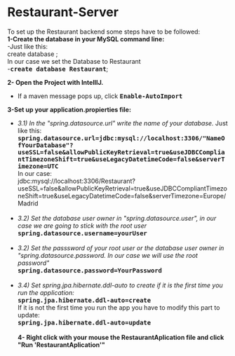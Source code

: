 # Restaurant-Server
To set up the Restaurant backend some steps have to be followed:<br>
**1-Create the database in your MySQL command line:**<br>
    -Just like this:<br>
        create database <nameOfYouRDatabase>;<br>
    In our case we set the Database to Restaurant<br>
      -<kbd/>**create database Restaurant**</kbd>;
    
**2- Open the Project with IntellIJ.**
- If a maven message pops up, click <kbd/>**Enable-AutoImport**</kbd>
    
**3-Set up your application.propierties file:**
  - *3.1) In the "spring.datasource.url" write the name of your database.* 
      Just like this:
      <kbd/>**spring.datasource.url=jdbc:mysql://localhost:3306/\"NameOfYourDatabase\"?useSSL=false&allowPublicKeyRetrieval=true&useJDBCCompliantTimezoneShift=true&useLegacyDatetimeCode=false&serverTimezone=UTC**</kbd><br>
      In our case:<br>
jdbc:mysql://localhost:3306/Restaurant?useSSL=false&allowPublicKeyRetrieval=true&useJDBCCompliantTimezoneShift=true&useLegacyDatetimeCode=false&serverTimezone=Europe/Madrid<br><br>
  - *3.2) Set the database user owner in "spring.datasource.user", in our case we are going to stick with the root user*<br>
          <kbd/>**spring.datasource.username=yourUser**</kbd><br><br>
  - *3.2) Set the passsword of your root user or the database user owner in "spring.datasource.password. In our case we will use the root password"*<br>
         <kbd/>**spring.datasource.password=YourPassword**</kbd><br><br>
  - *3.4) Set spring.jpa.hibernate.ddl-auto to create if it is the first time you run the application:*<br>
         <kbd/>**spring.jpa.hibernate.ddl-auto=create**</kbd><br>
         If it is not the first time you run the app you have to modify this part to update:<br>
         <kbd/>**spring.jpa.hibernate.ddl-auto=update**</kbd><br><br>
**4- Right click with your mouse the RestaurantAplication file and click "Run 'RestaurantAplication'"**      
